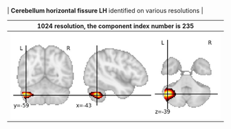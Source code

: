 


| **Cerebellum horizontal fissure LH** identified on various resolutions |

| 1024 resolution, the component index number is 235|  
|:---:|  
| ![Component 1024](../1024/final/235.jpg "From component 1024: Cerebellum horizontal fissure LH") |